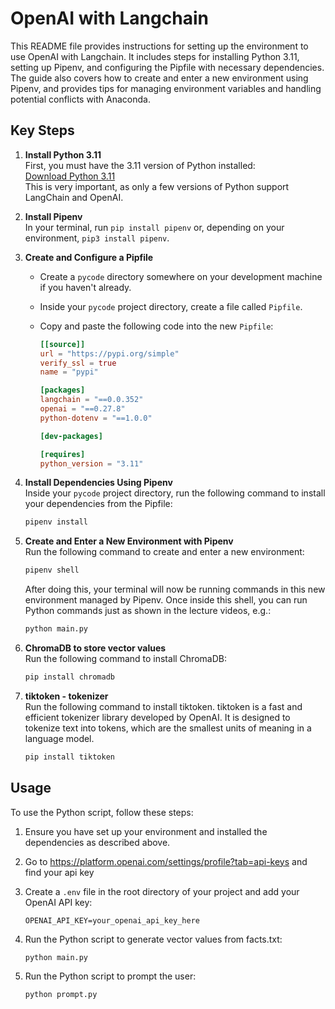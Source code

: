 # OpenAI with Langchain

This README file provides instructions for setting up the environment to use OpenAI with Langchain. It includes steps for installing Python 3.11, setting up Pipenv, and configuring the Pipfile with necessary dependencies. The guide also covers how to create and enter a new environment using Pipenv, and provides tips for managing environment variables and handling potential conflicts with Anaconda.

## Key Steps

1. **Install Python 3.11**  
   First, you must have the 3.11 version of Python installed:  
   [Download Python 3.11](https://www.python.org/downloads/)  
   This is very important, as only a few versions of Python support LangChain and OpenAI.

2. **Install Pipenv**  
   In your terminal, run `pip install pipenv` or, depending on your environment, `pip3 install pipenv`.

3. **Create and Configure a Pipfile**

    - Create a `pycode` directory somewhere on your development machine if you haven't already.
    - Inside your `pycode` project directory, create a file called `Pipfile`.
    - Copy and paste the following code into the new `Pipfile`:

        ```toml
        [[source]]
        url = "https://pypi.org/simple"
        verify_ssl = true
        name = "pypi"

        [packages]
        langchain = "==0.0.352"
        openai = "==0.27.8"
        python-dotenv = "==1.0.0"

        [dev-packages]

        [requires]
        python_version = "3.11"
        ```

4. **Install Dependencies Using Pipenv**  
   Inside your `pycode` project directory, run the following command to install your dependencies from the Pipfile:

    ```sh
    pipenv install
    ```

5. **Create and Enter a New Environment with Pipenv**  
   Run the following command to create and enter a new environment:

    ```sh
    pipenv shell
    ```

    After doing this, your terminal will now be running commands in this new environment managed by Pipenv. Once inside this shell, you can run Python commands just as shown in the lecture videos, e.g.:

    ```sh
    python main.py
    ```

6. **ChromaDB to store vector values**  
   Run the following command to install ChromaDB:

    ```sh
    pip install chromadb
    ```

7. **tiktoken - tokenizer**  
   Run the following command to install tiktoken.
   tiktoken is a fast and efficient tokenizer library developed by OpenAI. It is designed to tokenize text into tokens, which are the smallest units of meaning in a language model.

    ```sh
    pip install tiktoken
    ```

## Usage

To use the Python script, follow these steps:

1. Ensure you have set up your environment and installed the dependencies as described above.
2. Go to https://platform.openai.com/settings/profile?tab=api-keys and find your api key
3. Create a `.env` file in the root directory of your project and add your OpenAI API key:
    ```env
    OPENAI_API_KEY=your_openai_api_key_here
    ```
4. Run the Python script to generate vector values from facts.txt:

    ```sh
    python main.py
    ```

5. Run the Python script to prompt the user:

    ```sh
    python prompt.py
    ```
